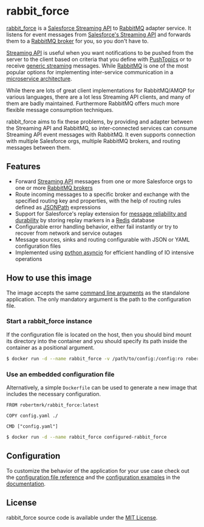 # rabbit_force

[rabbit_force](https://github.com/robertmrk/rabbit_force) is a [Salesforce Streaming API](https://developer.salesforce.com/docs/atlas.en-us.api_streaming.meta/api_streaming/intro_stream.htm) to [RabbitMQ](http://www.rabbitmq.com/)
adapter service. It listens for event messages from
[Salesforce's Streaming API](https://developer.salesforce.com/docs/atlas.en-us.api_streaming.meta/api_streaming/intro_stream.htm) and forwards them to a
[RabbitMQ broker](http://www.rabbitmq.com/) for you, so you don't have to.

[Streaming API](https://developer.salesforce.com/docs/atlas.en-us.api_streaming.meta/api_streaming/intro_stream.htm) is useful when you want notifications to be pushed from
the server to the client based on criteria that you define with
[PushTopics](https://developer.salesforce.com/docs/atlas.en-us.api_streaming.meta/api_streaming/working_with_pushtopics.htm) or to receive
[generic streaming](https://developer.salesforce.com/docs/atlas.en-us.api_streaming.meta/api_streaming/generic_streaming_intro.htm#generic_streaming_intro) messages. While
[RabbitMQ](http://www.rabbitmq.com/) is one of the most popular options for implementing
inter-service communication in a [microservice architecture](http://microservices.io/patterns/communication-style/messaging.html).

While there are lots of great client implementations for RabbitMQ/AMQP for
various languages, there are a lot less Streaming API clients, and many of them
are badly maintained. Furthermore RabbitMQ offers much more flexible message
consumption techniques.

rabbit_force aims to fix these problems, by providing and adapter between the
Streaming API and RabbitMQ, so inter-connected services can consume Streaming
API event messages with RabbitMQ. It even supports connection with multiple
Salesforce orgs, multiple RabbitMQ brokers, and routing messages between them.

## Features

- Forward [Streaming API](https://developer.salesforce.com/docs/atlas.en-us.api_streaming.meta/api_streaming/intro_stream.htm) messages from one or more Salesforce orgs to
  one or more [RabbitMQ brokers](http://www.rabbitmq.com/)
- Route incoming messages to a specific broker and exchange with the
  specified routing key and properties, with the help of routing rules defined
  as [JSONPath](http://goessner.net/articles/JsonPath/) expressions
- Support for Salesforce's replay extension for [message reliability and
  durability](https://developer.salesforce.com/docs/atlas.en-us.api_streaming.meta/api_streaming/using_streaming_api_durability.htm) by storing replay markers in a [Redis](https://redis.io/)
  database
- Configurable error handling behavior, either fail instantly or try to recover
  from network and service outages
- Message sources, sinks and routing configurable with JSON or YAML
  configuration files
- Implemented using [python asyncio](https://docs.python.org/3/library/asyncio.html) for efficient handling of IO intensive operations

## How to use this image
The image accepts the same [command line arguments](https://rabbit-force.readthedocs.io/en/latest/command_line.html#usage) as the standalone application. The only mandatory argument is the path to the configuration file. 

### Start a rabbit_force instance

If the configuration file is located on the host, then you should bind mount its directory into the container and you should specify its path inside the container as a positional argument.
```bash
$ docker run -d --name rabbit_force -v /path/to/config:/config:ro robertmrk/rabbit_force:latest /config/config.yaml
```

### Use an embedded configuration file

Alternatively, a simple `Dockerfile` can be used to generate a new image that includes the necessary configuration.
```
FROM robertmrk/rabbit_force:latest

COPY config.yaml ./

CMD ["config.yaml"]
```

```bash
$ docker run -d --name rabbit_force configured-rabbit_force
```

## Configuration

To customize the behavior of the application for your use case check out the [configuration file reference](https://rabbit-force.readthedocs.io/en/latest/configuration.html) and the [configuration examples](https://rabbit-force.readthedocs.io/en/latest/examples.html) in the [documentation](https://rabbit-force.readthedocs.io/en/latest/index.html).

## License

rabbit_force source code is available under the [MIT License](https://opensource.org/licenses/MIT).
